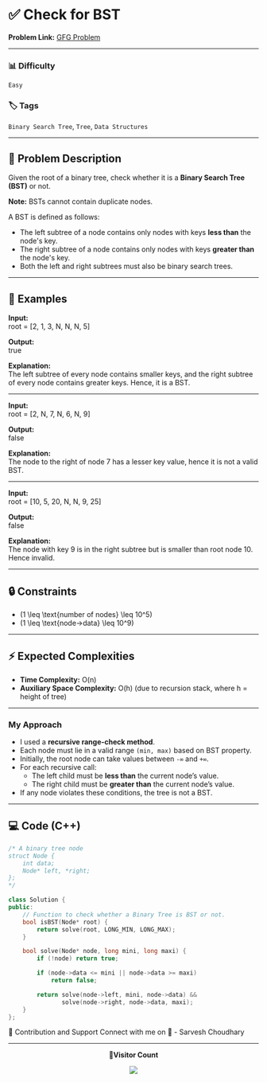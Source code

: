 # ✅ Check for BST

**Problem Link:** [GFG Problem](https://www.geeksforgeeks.org/problems/check-for-bst/0)

---

### 📊 Difficulty

`Easy`

### 🏷️ Tags

`Binary Search Tree`, `Tree`, `Data Structures`

---

## 📝 Problem Description

Given the root of a binary tree, check whether it is a **Binary Search Tree (BST)** or not.

**Note:** BSTs cannot contain duplicate nodes.

A BST is defined as follows:

- The left subtree of a node contains only nodes with keys **less than** the node's key.
- The right subtree of a node contains only nodes with keys **greater than** the node's key.
- Both the left and right subtrees must also be binary search trees.

---

## 📌 Examples

**Input:**  
root = [2, 1, 3, N, N, N, 5]

**Output:**  
true

**Explanation:**  
The left subtree of every node contains smaller keys, and the right subtree of every node contains greater keys. Hence, it is a BST.

---

**Input:**  
root = [2, N, 7, N, 6, N, 9]

**Output:**  
false

**Explanation:**  
The node to the right of node 7 has a lesser key value, hence it is not a valid BST.

---

**Input:**  
root = [10, 5, 20, N, N, 9, 25]

**Output:**  
false

**Explanation:**  
The node with key 9 is in the right subtree but is smaller than root node 10. Hence invalid.

---

## 🔒 Constraints

- \(1 \leq \text{number of nodes} \leq 10^5\)
- \(1 \leq \text{node->data} \leq 10^9\)

---

## ⚡ Expected Complexities

- **Time Complexity:** O(n)
- **Auxiliary Space Complexity:** O(h) (due to recursion stack, where h = height of tree)

---

### My Approach

- I used a **recursive range-check method**.
- Each node must lie in a valid range `(min, max)` based on BST property.
- Initially, the root node can take values between `-∞` and `+∞`.
- For each recursive call:
  - The left child must be **less than** the current node’s value.
  - The right child must be **greater than** the current node’s value.
- If any node violates these conditions, the tree is not a BST.

---

## 💻 Code (C++)

```cpp
/* A binary tree node
struct Node {
    int data;
    Node* left, *right;
};
*/

class Solution {
public:
    // Function to check whether a Binary Tree is BST or not.
    bool isBST(Node* root) {
        return solve(root, LONG_MIN, LONG_MAX);
    }

    bool solve(Node* node, long mini, long maxi) {
        if (!node) return true;

        if (node->data <= mini || node->data >= maxi)
            return false;

        return solve(node->left, mini, node->data) &&
               solve(node->right, node->data, maxi);
    }
};
```

🤝 Contribution and Support
Connect with me on
🚀 - Sarvesh Choudhary

---

<p align="center"> <b>📍Visitor Count</b> </p> <p align="center"> <img src="https://visitor-badge.laobi.icu/badge?page_id=sarveshguru.GFG-POTD" /> </p>
